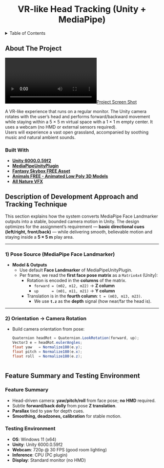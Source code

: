 <a id="readme-top"></a>
<br />
<div align="center">
  <h1 align="center">VR-like Head Tracking (Unity + MediaPipe)</h1>
</div>


<!-- TABLE OF CONTENTS -->
<details>
  <summary>Table of Contents</summary>
  <ol>
    <li>
      <a href="#about-the-project">About The Project</a>
      <ul>
        <li><a href="#built-with">Built With</a></li>
      </ul>
    </li>
    <li><a href="#description-of-development-approach-and-tracking-technique">Description of Development Approach and Tracking Technique</a></li>
    <li><a href="#feature-summary-and-testing-environment">Feature Summary and Testing Environment</a></li>
  </ol>
</details>


<!-- ABOUT THE PROJECT -->
## About The Project

[![Project Screen Shot][product-screenshot]](#)

A VR-like experience that runs on a regular monitor. The Unity camera rotates with the user’s head and performs forward/backward movement while staying within a 5 × 5 m virtual space with a 1 × 1 m empty center. It uses a webcam (no HMD or external sensors required).</br>
Users will experience a vast open grassland, accompanied by soothing music and natural ambient sounds.


### Built With

* <a href="https://unity.com/releases/editor/whats-new/6000.0.59f2#notes"><strong>Unity 6000.0.59f2</strong></a>
* <a href="https://github.com/othneildrew/Best-README-Template"><strong>MediaPipeUnityPlugin</strong></a>
* <a href="https://assetstore.unity.com/packages/2d/textures-materials/sky/fantasy-skybox-free-18353"><strong>Fantasy Skybox FREE Asset</strong></a>
* <a href="https://assetstore.unity.com/packages/3d/characters/animals/animals-free-animated-low-poly-3d-models-260727"><strong>Animals FREE - Animated Low Poly 3D Models</strong></a>
* <a href="https://assetstore.unity.com/packages/vfx/particles/all-nature-vfx-175535"><strong>All Nature VFX</strong></a>



<!-- DEV APPROACH -->
## Description of Development Approach and Tracking Technique

This section explains how the system converts MediaPipe Face Landmarker outputs into a stable, bounded camera motion in Unity. The design optimizes for the assignment’s requirement — **basic directional cues (left/right, front/back)** — while delivering smooth, believable motion and staying inside a **5 × 5 m** play area.

---

### 1) Pose Source (MediaPipe Face Landmarker)

- **Model & Outputs**
  - Use default **Face Landmarker** of MediaPipeUnityPlugin.
  - Per frame, we read the **first face pose matrix** as a `Matrix4x4` \(Unity\):  
    - Rotation is encoded in the **columns** of the matrix.  
      - `forward = (m02, m12, m22)` → **Z column**  
      - `up      = (m01, m11, m21)` → **Y column**  
    - Translation is in the **fourth column**: `t = (m03, m13, m23)`.  
      - We use **`t.z`** as the **depth** signal (how near/far the head is).

---

### 2) Orientation → Camera Rotation

- Build camera orientation from pose:
  ```csharp
  Quaternion headRot = Quaternion.LookRotation(forward, up);
  Vector3 e = headRot.eulerAngles;
  float yaw   = Normalize180(e.y);
  float pitch = Normalize180(e.x);
  float roll  = Normalize180(e.z);



<!-- FEATURES & TESTING -->
## Feature Summary and Testing Environment

### Feature Summary
- Head-driven camera: **yaw/pitch/roll** from face pose; **no HMD** required.  
- Subtle **forward/back dolly** from pose **Z translation**.  
- **Parallax** tied to yaw for depth cues.
- **Smoothing, deadzones, calibration** for stable motion.

### Testing Environment
- **OS**: Windows 11 (x64)  
- **Unity**: Unity 6000.0.59f2
- **Webcam**: 720p @ 30 FPS (good room lighting)  
- **Inference**: CPU (PC plugin)  
- **Display**: Standard monitor (no HMD)



<!-- MARKDOWN LINKS & IMAGES -->
[unity-shield]: https://img.shields.io/badge/Unity-2022.3%20LTS-6ea8fe?style=for-the-badge
[unity-url]: https://unity.com/
[mediapipe-shield]: https://img.shields.io/badge/MediaPipe-Face%20Landmarker-8bd8bd?style=for-the-badge
[mediapipe-url]: https://developers.google.com/mediapipe
[platform-shield]: https://img.shields.io/badge/Platform-Windows%2010%2F11-64748b?style=for-the-badge
[platform-url]: #
[license-shield]: https://img.shields.io/badge/License-Evaluation%20Only-ef4444?style=for-the-badge
[license-url]: #
[product-screenshot]: demo/demo.mp4
